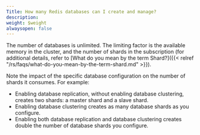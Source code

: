 ```yaml
---
Title: How many Redis databases can I create and manage?
description: 
weight: $weight
alwaysopen: false
---
```

The number of databases is unlimited. The limiting factor is the
available memory in the cluster, and the number of shards in the
subscription (for additional details, refer to [What do you mean by the
term
Shard?]({{< relref "/rs/faqs/what-do-you-mean-by-the-term-shard.md" >}}).

Note the impact of the specific database configuration on the number of
shards it consumes. For example:

-   Enabling database replication, without enabling database clustering,
    creates two shards: a master shard and a slave shard.
-   Enabling database clustering creates as many database shards as you
    configure.
-   Enabling both database replication and database clustering creates
    double the number of database shards you configure.
